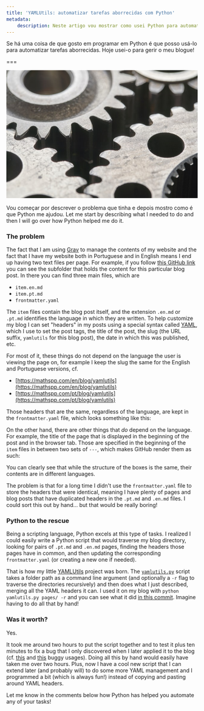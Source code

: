 ```yaml
---
title: 'YAMLUtils: automatizar tarefas aborrecidas com Python'
metadata:
    description: Neste artigo vou mostrar como usei Python para automatizar parte da gestão do meu blogue.
---
```


Se há uma coisa de que gosto em programar em Python é que posso usá-lo para automatizar tarefas aborrecidas. Hoje usei-o para gerir o meu blogue!

===

![a close-up of three gears turning together](gears.jpg "Photo by Bill Oxford on Unsplash")

Vou começar por descrever o problema que tinha e depois mostro como é que Python me ajudou.
Let me start by describing what I needed to do and then I will go over how Python helped me do it.

### The problem

The fact that I am using [Grav] to manage the contents of my website and the fact that I have my website both in Portuguese and in English means I end up having two text files per page. For example, if you follow [this GitHub link][yamlutils-post] you can see the subfolder that holds the content for this particular blog post. In there you can find three main files, which are

 - `item.en.md`
 - `item.pt.md`
 - `frontmatter.yaml`

The `item` files contain the blog post itself, and the extension `.en.md` or `.pt.md` identifies the language in which they are written. To help customize my blog I can set "headers" in my posts using a special syntax called [YAML], which I use to set the post tags, the title of the post, the slug (the URL suffix, `yamlutils` for this blog post), the date in which this was published, etc.

For most of it, these things do not depend on the language the user is viewing the page on, for example I keep the slug the same for the English and Portuguese versions, cf.

 - [https://mathspp.com/en/blog/yamlutils](https://mathspp.com/en/blog/yamlutils)
 - [https://mathspp.com/pt/blog/yamlutils](https://mathspp.com/pt/blog/yamlutils)

Those headers that are the same, regardless of the language, are kept in the `frontmatter.yaml` file, which looks something like this:

<script src="https://gist.github.com/RojerGS/0ff988fb2ac54a81dc18349cc9c619f9.js"></script>



On the other hand, there are other things that _do_ depend on the language. For example, the title of the page that is displayed in the beginning of the post and in the browser tab. Those are specified in the beginning of the `item` files in between two sets of `---`, which makes GitHub render them as such:

<script src="https://gist.github.com/RojerGS/1f8f2727e6358ad33bec5700be4220ed.js"></script>



You can clearly see that while the structure of the boxes is the same, their contents are in different languages.

The problem is that for a long time I didn't use the `frontmatter.yaml` file to store the headers that were identical, meaning I have plenty of pages and blog posts that have duplicated headers in the `.pt.md` and `.en.md` files. I could sort this out by hand... but that would be really boring!


### Python to the rescue

Being a scripting language, Python excels at this type of tasks. I realized I could easily write a Python script that would traverse my blog directory, looking for pairs of `.pt.md` and `.en.md` pages, finding the headers those pages have in common, and then updating the corresponding `frontmatter.yaml` (or creating a new one if needed).

That is how my little [YAMLUtils] project was born. The [`yamlutils.py`][yamlutils.py] script takes a folder path as a command line argument (and optionally a `-r` flag to traverse the directories recursively) and then does what I just described, merging all the YAML headers it can. I used it on my blog with `python yamlutils.py pages/ -r` and you can see what it did [in this commit](https://github.com/RojerGS/mathspp/commit/7ba80b086d6987ed819c872432ef1eafc1f1b023). Imagine having to do all that by hand!


### Was it worth?

Yes.

It took me around two hours to put the script together and to test it plus ten minutes to fix a bug that I only discovered when I later applied it to the blog (cf. [this][bug-1] and [this][bug-2] buggy usages). Doing all this by hand would easily have taken me over two hours. Plus, now I have a cool new script that I can extend later (and probably will) to do some more YAML management and I programmed a bit (which is always fun!) instead of copying and pasting around YAML headers.

Let me know in the comments below how Python has helped you automate any of your tasks!

[Grav]: https://getgrav.org/
[YAML]: https://en.wikipedia.org/wiki/YAML
[xkcd]: https://xkcd.com
[yamlutils]: https://github.com/RojerGS/projects/tree/master/yamlutils
[yamlutils-post]: https://github.com/RojerGS/mathspp/tree/master/pages/02.blog/yamlutils
[yamlutils.py]: https://github.com/RojerGS/projects/tree/master/yamlutils/yamlutils.py
[bug-1]: https://github.com/RojerGS/mathspp/commit/6ac01f412bdd099eb673201689d89ea77d0370d0
[bug-2]: https://github.com/RojerGS/mathspp/commit/e97dbad13ffc6009d1160b78a83cab467b42f1ca